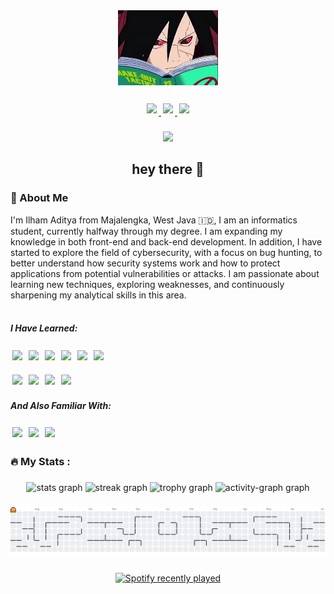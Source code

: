 

<!-- ![Meteor Gif](assets/darker_output.gif) -->
<div align="center">
  <img height="120" src="assets/madara.gif"  />
</div>

###

<div align="center">
  <a href="https://www.linkedin.com/in/ilham-aditya-0a78a7312" target="_blank">
  <img src="https://img.shields.io/badge/LinkedIn-0077B5?style=for-the-badge&logo=linkedin&logoColor=white" style="display:inline-block; margin:3px;" />
</a>
  <a href="https://instagram.com/ilhmadty__" target="_blank">
  <img src="https://img.shields.io/badge/Instagram-E4405F?style=for-the-badge&logo=instagram&logoColor=white" style="display:inline-block; margin:3px;" />
</a>
  <a href="https://www.tiktok.com/@.pilottttt?_t=ZS-8wBDYsBB69g&_r=1" target="_blank">
  <img src="https://img.shields.io/badge/TikTok-000000?style=for-the-badge&logo=tiktok&logoColor=white" style="display:inline-block; margin:3px;" />
</a>
  
</div>

###

<div align="center">
  <img src="https://visitor-badge.laobi.icu/badge?page_id=IlhamAditya2.IlhamAditya2" />
</div>

###
<h2 align="center">hey there 👋</h2>


<h3 align="left">🗿 About Me</h3>

<p align="left">
  I'm Ilham Aditya from Majalengka, West Java 🇮🇩, I am an informatics student, currently halfway through my degree.
I am expanding my knowledge in both front-end and back-end development. In addition, I have started to explore the field of cybersecurity, with a focus on bug hunting, to better understand how security systems work and how to protect applications from potential vulnerabilities or attacks. I am passionate about learning new techniques, exploring weaknesses, and continuously sharpening my analytical skills in this area. <br><br>

</p>

##### I Have Learned:

<img src="https://img.shields.io/badge/HTML5-E34F26?style=for-the-badge&logo=html5&logoColor=white" style="display:inline-block; margin:3px;" />  <img src="https://img.shields.io/badge/CSS3-1572B6?style=for-the-badge&logo=css3&logoColor=white" style="display:inline-block; margin:3px;" />   <img src="https://img.shields.io/badge/JavaScript-323330?style=for-the-badge&logo=javascript&logoColor=F7DF1E" style="display:inline-block; margin:3px;" />   <img src="https://img.shields.io/badge/PHP-777BB4?style=for-the-badge&logo=php&logoColor=white" style="display:inline-block; margin:3px;" />   <img src="https://img.shields.io/badge/Laravel-FF2D20?style=for-the-badge&logo=laravel&logoColor=white" style="display:inline-block; margin:3px;" />  <img src="https://img.shields.io/badge/Tailwind_CSS-38B2AC?style=for-the-badge&logo=tailwind-css&logoColor=white" style="display:inline-block; margin:3px;" />

<img src="https://img.shields.io/badge/MySQL-005C84?style=for-the-badge&logo=mysql&logoColor=white" style="display:inline-block; margin:3px;" />  <img src="https://img.shields.io/badge/GIT-E44C30?style=for-the-badge&logo=git&logoColor=white" style="display:inline-block; margin:3px;" />  <img src="https://img.shields.io/badge/Laragon-0E83CD?style=for-the-badge&logo=Laragon&logoColor=white" style="display:inline-block; margin:3px;" />    <img src="https://img.shields.io/badge/Xampp-F37623?style=for-the-badge&logo=xampp&logoColor=white" style="display:inline-block; margin:3px;" />

##### And Also Familiar With:

<img src="https://img.shields.io/badge/Burpsuite-FF6633?style=for-the-badge&logo=burpsuite&logoColor=white" style="display:inline-block; margin:3px;" />  <img src="https://img.shields.io/badge/Metasploit-2596CD?style=for-the-badge&logo=metasploit&logoColor=white" style="display:inline-block; margin:3px;" />  <img src="https://img.shields.io/badge/Bugcrowd-F26822?style=for-the-badge&logo=bugcrowd&logoColor=white" style="display:inline-block; margin:3px;" />

###

<h3 align="left">🔥   My Stats :</h3>

###

<div align="center">
  <img src="https://github-readme-stats.vercel.app/api?username=IlhamAditya2&hide_title=false&hide_rank=false&show_icons=true&include_all_commits=true&count_private=true&disable_animations=false&theme=dracula&locale=en&hide_border=false&order=1" height="150" alt="stats graph"  />
  <img src="https://streak-stats.demolab.com?user=IlhamAditya2&locale=en&mode=daily&theme=dracula&hide_border=false&border_radius=5&order=3" height="150" alt="streak graph"  />
  <img src="https://github-profile-trophy.vercel.app?username=IlhamAditya2&theme=dracula&column=-1&row=1&margin-w=8&margin-h=8&no-bg=false&no-frame=false&order=4" height="150" alt="trophy graph"  />
  <img src="https://github-readme-activity-graph.vercel.app/graph?username=IlhamAditya2&radius=16&theme=react&area=true&order=5" height="300" alt="activity-graph graph"  />
</div>

###

<picture>
  <source media="(prefers-color-scheme: dark)" srcset="https://raw.githubusercontent.com/IlhamAditya2/IlhamAditya2/output/pacman-contribution-graph-dark.svg">
  <source media="(prefers-color-scheme: light)" srcset="https://raw.githubusercontent.com/IlhamAditya2/IlhamAditya2/output/pacman-contribution-graph.svg">
  <img alt="pacman contribution graph" src="https://raw.githubusercontent.com/IlhamAditya2/IlhamAditya2/output/pacman-contribution-graph.svg">
</picture>

###

<div align="center">
  <a href="https://open.spotify.com/user/https://open.spotify.com/user/31btge3o2z4iyflkh5mpl3rqwhr4?si=pZj5vI94RNauLUgzQYQs7w">
    <img src="https://spotify-recently-played-readme.vercel.app/api?user=https://open.spotify.com/user/31btge3o2z4iyflkh5mpl3rqwhr4?si=pZj5vI94RNauLUgzQYQs7w&count=5" alt="Spotify recently played"  />
  </a>
</div>

###
